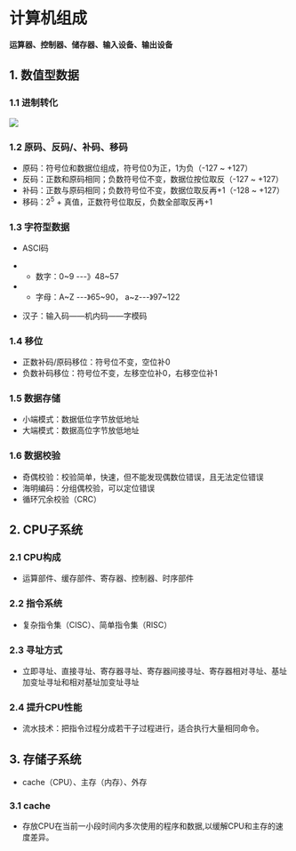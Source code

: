 # 计算机组成

**运算器、控制器、储存器、输入设备、输出设备**

## 1. 数值型数据

### 1.1 进制转化

![](https://i.loli.net/2020/09/07/tNfJdPnOzUhwS4b.png)

### 1.2 原码、反码/、补码、移码

+ 原码：符号位和数据位组成，符号位0为正，1为负（-127 ~ +127）
+ 反码：正数和原码相同；负数符号位不变，数据位按位取反（-127 ~ +127）
+ 补码：正数与原码相同；负数符号位不变，数据位取反再+1（-128 ~ +127）
+ 移码：2<sup>5</sup> + 真值，正数符号位取反，负数全部取反再+1

### 1.3 字符型数据

+ ASCI码
+ - 数字：0~9 ---》48~57
+ - 字母：A~Z ---》65~90， a~z---》97~122

+ 汉子：输入码——机内码——字模码

### 1.4 移位
+ 正数补码/原码移位：符号位不变，空位补0
+ 负数补码移位：符号位不变，左移空位补0，右移空位补1

### 1.5 数据存储

+ 小端模式：数据低位字节放低地址
+ 大端模式：数据高位字节放低地址

### 1.6 数据校验

+ 奇偶校验：校验简单，快速，但不能发现偶数位错误，且无法定位错误
+ 海明编码：分组偶校验，可以定位错误
+ 循环冗余校验（CRC）


## 2. CPU子系统

### 2.1 CPU构成

+ 运算部件、缓存部件、寄存器、控制器、时序部件

### 2.2 指令系统

+ 复杂指令集（CISC）、简单指令集（RISC）

### 2.3 寻址方式

+ 立即寻址、直接寻址、寄存器寻址、寄存器间接寻址、寄存器相对寻址、基址加变址寻址和相对基址加变址寻址

### 2.4 提升CPU性能

+ 流水技术：把指令过程分成若干子过程进行，适合执行大量相同命令。

## 3. 存储子系统

+ cache（CPU）、主存（内存）、外存

### 3.1 cache
+ 存放CPU在当前一小段时间内多次使用的程序和数据,以缓解CPU和主存的速度差异。
